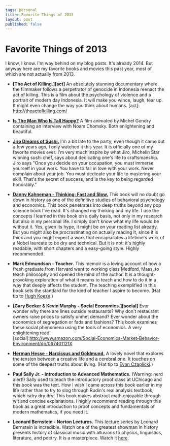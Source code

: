 ```yaml
--- 
tags: personal
title: Favorite Things of 2013
layout: post
published: false
---
```


# Favorite Things of 2013

I know, I know. I'm way behind on my blog posts. It's already 2014. But anyway here are my favorite books and movies this past year, most of which are not actually from 2013. 

* __[The Act of Killing.][act]__ An absolutely stunning documentary where the filmmaker follows a perpetrator of genocide in Indonesia reenact the act of killing. This is a film about the psychology of violence and a portrait of modern day Indonesia. It will make you wince, laugh, tear up. It might even change the way you think about humans. 
[act]: http://theactofkilling.com/

* __[Is The Man Who Is Tall Happy?][tall]__ A film animated by Michel Gondry containing an interview with Noam Chomsky. Both enlightening and beautiful. 

[tall]:http://www.youtube.com/watch?v=d9c4xJEP6eI

* __[Jiro Dreams of Sushi.][jiro]__ I'm a bit late to the party; even though it came out a few years ago, I only watched it this year. It is officially one of my favorite movies ever. I'm very much inspire by what Jiro, Michelin Star winning sushi chef, says about dedicating one's life to craftsmanship. Jiro says "Once you decide on your occupation, you must immerse yourself in your work. You have to fall in love with your work. Never complain about your job. You must dedicate your life to mastering your skill. That's the secret of success, and is the key to being regarded honorably." 

[jiro]: http://www.magpictures.com/jirodreamsofsushi/

* __[Danny Kahneman - Thinking: Fast and Slow.][dk]__ This book will no doubt go down in history as one of the definitive studies of behavioral psychology and economics. This book penetrates into deep truths beyond any pop science book I've read. It's changed my thinking and my life. I use the concepts I learned in this book on a daily basis, not only in my research but also in my personal life. I simply don't know what my life would be without it. Yes, given its hype, it might be on your reading list already. But you might also be procrastinating on actually reading it, since it is thick and you might expect a work that encapsulates a lifetime's work of a Nobel laureate to be dry and technical. But it is not: it's highly readable, with short chapters and a easy-going style. Highly recommended. 

[dk]: http://www.amazon.com/Thinking-Fast-Slow-Daniel-Kahneman/dp/0374533555

* __Mark Edmundson - Teacher.__ This memoir is a loving account of how a fresh graduate from Harvard went to working class Medford, Mass. to teach philosophy and opened the mind of the author. It is a thought-provoking exploration of what it means to teach and how to do it in a way that deeply affects the student. The teaching exemplified in this book sets the standard for the kind of teacher I aspire to become. (Hat tip to [Hugh Koeze][hk].)

[hk]: http://hughkoeze.wordpress.com/

* __[Gary Becker & Kevin Murphy - Social Economics.][social]__ Ever wonder why there are lines outside restaurants? Why don't restaurant owners raise prices to satisfy unmet demand? Ever wonder about the economics of segregation or fads and fashions? This book examines these social phenomena using the tools of economics. A very enlightening read!  
[social]:http://www.amazon.com/Social-Economics-Market-Behavior-Environment/dp/067401121X

* __[Herman Hesse - Narcissus and Goldmund.][hesse]__ A lovely novel that explores the tension between a creative life and a cerebral one. It touches on some of the deepest truths about living. (Hat tip to [Evan Czaplicki][cz].)

[cz]: https://twitter.com/czaplic
[hesse]: http://www.amazon.com/Narcissus-Goldmund-Novel-Hermann-Hesse/dp/0312421672/ref=pd_sim_b_1

* __Paul Sally Jr. - Introduction to Advanced Mathematics.__ (Warning: nerd alert!) Sally used to teach the introductory proof class at UChicago and this book was the text. How I wish I came across this book earlier in my life rather than to try to slog through Rudin's real analysis textbook, which isdry dry dry! This book makes abstract math enjoyable through wit and concise explanations. I highly recommend reading through this book as a great introduction to proof concepts and fundamentals of modern mathematics, if you need it. 

* __Leonard Bernstein - Norton Lectures.__ This lecture series by Leonard Bernstein is incredible. Watch one of the greatest showman in history presents history of classical music with allusions to physics, linguistics, literature, and poetry. It is a masterpiece. Watch it [here][bernstein].

[bernstein]: http://www.openculture.com/2012/03/leonard_bernsteins_masterful_lectures_on_music.html


